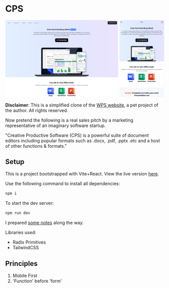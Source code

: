 # CPS

![cps hero](./public/readme-hero.png)

**Disclaimer**: This is a simplified clone of the [WPS website](https://www.wps.com), a pet project of the author. All rights reserved.

Now pretend the following is a real sales pitch by a marketing representative of an imaginary software startup.

"Creative Productive Software (CPS) is a powerful suite of document editors including popular formats such as .docx, .pdf, .pptx .etc and a host of other functions &amp; formats."

## Setup

This is a project bootstrapped with Vite+React. View the live version [here](https://www.ben-dev10.github.io/cps/).

Use the following command to install all dependencies:

```bash
npm i
```

To start the dev server:

```bash
npm run dev
```

I prepared [some notes](./docs/general.md) along the way.

Libraries used:

- Radix Primitives
- TailwindCSS

## Principles

1. Mobile First
2. 'Function' before 'form'
